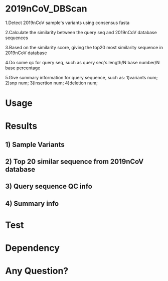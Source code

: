 # 2019nCoV_DBScan
1.Detect 2019nCoV sample's variants using consensus fasta

2.Calculate the similarity between the query seq and 2019nCoV database sequences

3.Based on the similarity score, giving the top20 most similarity sequence in 2019nCoV database

4.Do some qc for query seq, such as query seq's length/N base number/N base percentage

5.Give summary information for query sequence, such as: 1)variants num; 2)snp num; 3)insertion num; 4)deletion num;

# Usage

# Results

## 1) Sample Variants 

## 2) Top 20 similar sequence from 2019nCoV database

## 3) Query sequence QC info

## 4) Summary info

# Test


# Dependency


# Any Question?
